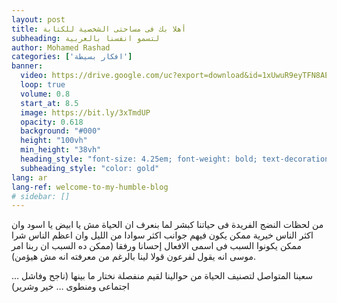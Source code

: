```yaml
---
layout: post
title: أهلا بك فى مساحتى الشخصية للكتابة
subheading: لتسمو انفسنا بالعربية
author: Mohamed Rashad 
categories: ['افكار بسيطة']
banner:
  video: https://drive.google.com/uc?export=download&id=1xUwuR9eyTFN8AEronkRrDXlWLdmhkWV8
  loop: true
  volume: 0.8
  start_at: 8.5
  image: https://bit.ly/3xTmdUP
  opacity: 0.618
  background: "#000"
  height: "100vh"
  min_height: "38vh"
  heading_style: "font-size: 4.25em; font-weight: bold; text-decoration: underline"
  subheading_style: "color: gold"
lang: ar
lang-ref: welcome-to-my-humble-blog
# sidebar: []
---
```


من لحظات النضج الفريدة فى حياتنا كبشر لما بنعرف ان الحياة مش يا ابيض يا اسود وان اكثر الناس خيرية ممكن يكون فيهم جوانب اكثر سوادا من الليل وان اعظم الناس شرا ممكن يكونوا السبب فى اسمى الافعال إحسانا ورفقا (ممكن ده السبب ان ربنا امر موسى انه يقول لفرعون قولا لينا بالرغم من معرفته انه مش هيؤمن).

سعينا المتواصل لتصنيف الحياة من حوالينا لقيم منفصلة نختار ما بينها (ناجح وفاشل … اجتماعى ومنطوى … خير وشرير)

